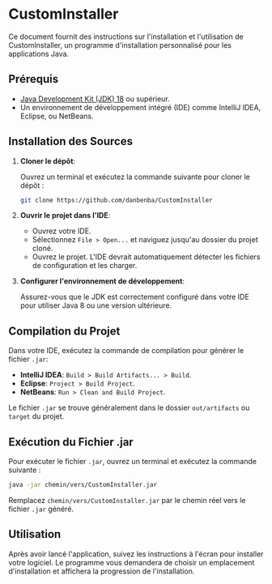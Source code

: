 # CustomInstaller

Ce document fournit des instructions sur l'installation et l'utilisation de CustomInstaller, un programme d'installation personnalisé pour les applications Java.

## Prérequis

- [Java Development Kit (JDK) 18](https://download.oracle.com/java/18/archive/jdk-18.0.2.1_windows-x64_bin.exe ) ou supérieur.
- Un environnement de développement intégré (IDE) comme IntelliJ IDEA, Eclipse, ou NetBeans.

## Installation des Sources

1. **Cloner le dépôt**:
   
   Ouvrez un terminal et exécutez la commande suivante pour cloner le dépôt :

   ```bash
   git clone https://github.com/danbenba/CustomInstaller
   ```

2. **Ouvrir le projet dans l'IDE**:
   
   - Ouvrez votre IDE.
   - Sélectionnez `File > Open...` et naviguez jusqu'au dossier du projet cloné.
   - Ouvrez le projet. L'IDE devrait automatiquement détecter les fichiers de configuration et les charger.

3. **Configurer l'environnement de développement**:
   
   Assurez-vous que le JDK est correctement configuré dans votre IDE pour utiliser Java 8 ou une version ultérieure.

## Compilation du Projet

Dans votre IDE, exécutez la commande de compilation pour générer le fichier `.jar`:

- **IntelliJ IDEA**: `Build > Build Artifacts... > Build`.
- **Eclipse**: `Project > Build Project`.
- **NetBeans**: `Run > Clean and Build Project`.

Le fichier `.jar` se trouve généralement dans le dossier `out/artifacts` ou `target` du projet.

## Exécution du Fichier .jar

Pour exécuter le fichier `.jar`, ouvrez un terminal et exécutez la commande suivante :

```bash
java -jar chemin/vers/CustomInstaller.jar
```

Remplacez `chemin/vers/CustomInstaller.jar` par le chemin réel vers le fichier `.jar` généré.

## Utilisation

Après avoir lancé l'application, suivez les instructions à l'écran pour installer votre logiciel. Le programme vous demandera de choisir un emplacement d'installation et affichera la progression de l'installation.
